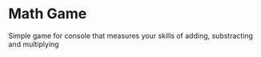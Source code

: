 # Math Game
Simple game for console that measures your skills of adding, substracting and multiplying

